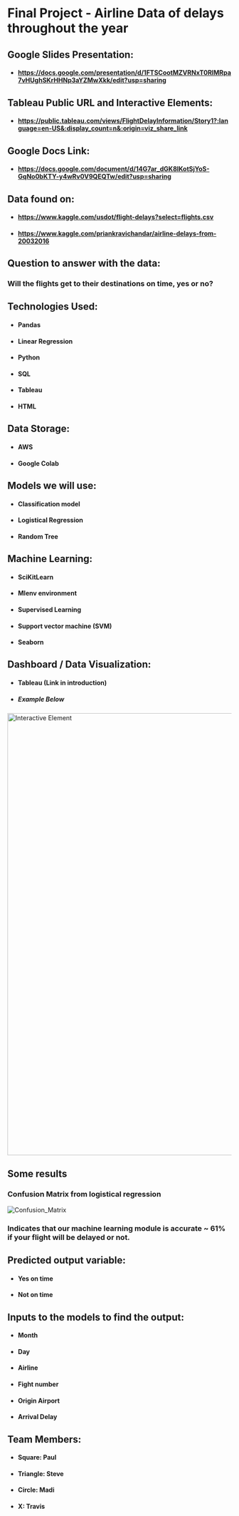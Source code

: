 # Final Project - Airline Data of delays throughout the year
## Google Slides Presentation:
- #### https://docs.google.com/presentation/d/1FTSCootMZVRNxT0RIMRpa7vHUghSKrHHNp3aYZMwXkk/edit?usp=sharing
## Tableau Public URL and Interactive Elements:
- #### https://public.tableau.com/views/FlightDelayInformation/Story1?:language=en-US&:display_count=n&:origin=viz_share_link
## Google Docs Link:
- #### https://docs.google.com/document/d/14G7ar_dGK8lKotSjYoS-GqNo0bKTY-y4wRv0V9QEQTw/edit?usp=sharing
## Data found on:
- #### https://www.kaggle.com/usdot/flight-delays?select=flights.csv
- #### https://www.kaggle.com/priankravichandar/airline-delays-from-20032016
## Question to answer with the data:
### Will the flights get to their destinations on time, yes or no?
## Technologies Used:
- #### Pandas
- #### Linear Regression
- #### Python
- #### SQL
- #### Tableau
- #### HTML
## Data Storage:
- #### AWS
- #### Google Colab
## Models we will use:
- #### Classification model
- #### Logistical Regression
- #### Random Tree

## Machine Learning:
- #### SciKitLearn
- #### Mlenv environment
- #### Supervised Learning
- #### Support vector machine (SVM)
- #### Seaborn

## Dashboard / Data Visualization:
- #### Tableau (Link in introduction)
- ##### Example Below
<img width="992" alt="Interactive Element" src="https://user-images.githubusercontent.com/86431959/143792558-caa193cc-e92a-44b1-a9f9-ae4b29a8da3d.png">

## Some results
### Confusion Matrix from logistical regression
 
 ![Confusion_Matrix](https://user-images.githubusercontent.com/84158312/144155369-8378df2b-5e86-43c6-8a64-b49acd182c1b.png)

### Indicates that our machine learning module is accurate ~ 61% if your flight will be delayed or not.

## Predicted output variable:
- #### Yes on time
- #### Not on time
## Inputs to the models to find the output:
- #### Month
- #### Day
- #### Airline
- #### Fight number
- #### Origin Airport
- #### Arrival Delay
## Team Members:
- #### Square: Paul
- #### Triangle: Steve
- #### Circle: Madi
- #### X: Travis
